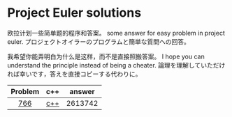 # Project Euler solutions


欧拉计划一些简单题的程序和答案。
some answer for easy problem in project euler.
プロジェクトオイラーのプログラムと簡単な質問への回答。

我希望你能弄明白为什么是这样，而不是直接照搬答案。
I hope you can understand the principle instead of being a cheater.
論理を理解していただければ幸いです，答えを直接コピーする代わりに。


|Problem|c++|answer|
|:------:|:------:|:------:|
|[766](https://projecteuler.net/problem=766)|[c++](https://github.com/yydaily/project-euler-solution/blob/main/766/solution.cpp)|2613742|

